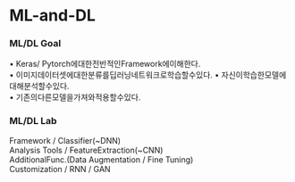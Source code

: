 # ML-and-DL

### ML/DL Goal
• Keras/ Pytorch에대한전반적인Framework에이해한다.  
• 이미지데이터셋에대한분류를딥러닝네트워크로학습할수있다. 
• 자신이학습한모델에대해분석할수있다.  
• 기존의다른모델을가져와적용할수있다.  

### ML/DL Lab
Framework / Classifier(~DNN)  
Analysis Tools / FeatureExtraction(~CNN)  
AdditionalFunc.(Data Augmentation / Fine Tuning)  
Customization / RNN / GAN  
